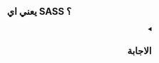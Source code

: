   <h2 align=center>يعني اي SASS ؟</h2>





<details dir=rtl>
  <summary><h2>الاجابة</h2></summary>
  <div>
  
ال SASS هي اختصار ل Syntactically Awesome Stylesheet و هي عبارة عن CSS Extension (معني CSS Extension: أن ال SASS فيها مميزات مش موجودة في ال CSS العادية) المميزات دي هي انها:
- بتسمحلنا نستخدم اوامر برمجية زي ال loop - functions وغيرهم في كتابة ال style و دا هيخليني اكتب كود مرة واحدة و استخدمه اكثر من مرة (DRY: Dont Repeat Yourself) 
- حلت مشكلة ال Globality عن طريق ال Nesting
- بتوفرلي ال Paritials الي تخلي الكود منظم اكتر و سهل اعدل عليه فيما بعد

  
  </div>
</details>


















